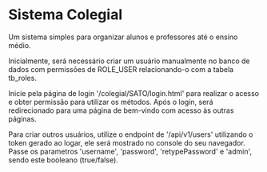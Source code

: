
# Sistema Colegial

Um sistema simples para organizar alunos e professores até o ensino médio.

Inicialmente, será necessário criar um usuário manualmente no banco de dados com permissões de ROLE_USER relacionando-o com a tabela tb_roles.

Inicie pela página de login '/colegial/SATO/login.html' para realizar o acesso e obter permissão para utilizar os métodos. Após o login, será redirecionado para uma página de bem-vindo com acesso às outras páginas.

Para criar outros usuários, utilize o endpoint de '/api/v1/users' utilizando o token gerado ao logar, ele será mostrado no console do seu navegador. Passe os parametros 'username', 'password', 'retypePassword' e 'admin', sendo este booleano (true/false).